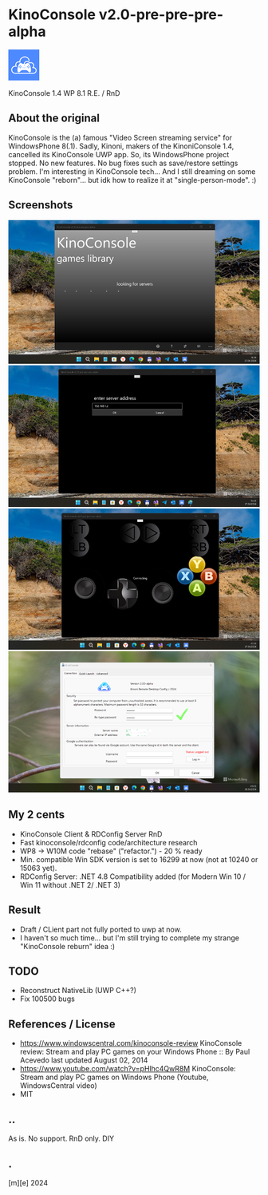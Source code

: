 # KinoConsole v2.0-pre-pre-pre-alpha
![logo](Images/logo.png)

KinoConsole 1.4 WP 8.1 R.E. / RnD

## About the original
KinoConsole is the (a) famous "Video Screen streaming service" for WindowsPhone 8(.1). 
Sadly, Kinoni, makers of the KinoniConsole 1.4, cancelled its KinoConsole UWP app. So, its WindowsPhone project stopped. No new features. No bug fixes such as save/restore settings problem. I'm interesting in KinoConsole tech... And I still dreaming on some KinoConsole "reborn"... but idk how to realize it at "single-person-mode". :)

## Screenshots
![Main screen, or MainPage](Images/screenshot01.png)
![Settings, or AddServer page](Images/screenshot02.png)
![Remote screen, or Remote page](Images/screenshot03.png)
![rdconfig, or Kinoni Remote Desktop config](Images/screenshot04.png)

## My 2 cents
- KinoConsole Client & RDConfig Server RnD 
- Fast kinoconsole/rdconfig code/architecture research
- WP8 -> W10M code "rebase" ("refactor.") - 20 % ready 
- Min. compatible Win SDK version is set to 16299 at now (not at 10240 or 15063 yet).
- RDConfig Server: .NET 4.8 Compatibility added (for Modern Win 10 / Win 11 without .NET 2/ .NET 3)  

## Result
- Draft / CLient part not fully ported to uwp at now.
- I haven't so much time... but I'm still trying to complete my strange "KinoConsole reburn" idea :)

## TODO
- Reconstruct NativeLib (UWP C++?)
- Fix 100500 bugs

## References / License
- https://www.windowscentral.com/kinoconsole-review KinoConsole review: Stream and play PC games on your Windows Phone :: By Paul Acevedo last updated August 02, 2014
- https://www.youtube.com/watch?v=pHlhc4QwR8M KinoConsole: Stream and play PC games on Windows Phone (Youtube, WindowsCentral video)
- MIT

## ..
As is. No support. RnD only. DIY

## .
[m][e] 2024

